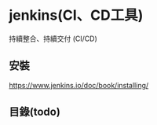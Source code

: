 # jenkins(CI、CD工具)
持續整合、持續交付 (CI/CD) 


## 安裝
https://www.jenkins.io/doc/book/installing/



## 目錄(todo)